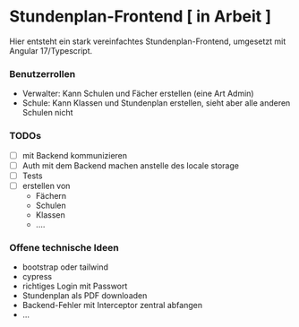 # Stundenplan-Frontend [ in Arbeit ]
Hier entsteht ein stark vereinfachtes Stundenplan-Frontend, umgesetzt mit Angular 17/Typescript.

### Benutzerrollen

- Verwalter: Kann Schulen und Fächer erstellen (eine Art Admin)
- Schule: Kann Klassen und Stundenplan erstellen, sieht aber alle anderen Schulen nicht

### TODOs

- [ ] mit Backend kommunizieren
- [ ] Auth mit dem Backend machen anstelle des locale storage
- [ ] Tests
- [ ] erstellen von
    - Fächern
    - Schulen
    - Klassen
    - ....
### Offene technische Ideen
- bootstrap oder tailwind
- cypress
- richtiges Login mit Passwort
- Stundenplan als PDF downloaden
- Backend-Fehler mit Interceptor zentral abfangen
- ...